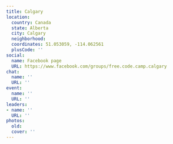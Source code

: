 ```yaml
---
title: Calgary
location:
  country: Canada
  state: Alberta
  city: Calgary
  neighborhood: 
  coordinates: 51.053059, -114.062561
  plusCode: ''
social:
  name: Facebook page
  URL: https://www.facebook.com/groups/free.code.camp.calgary
chat:
  name: ''
  URL: ''
event:
  name: ''
  URL: ''
leaders:
- name: ''
  URL: ''
photos:
  old: 
  cover: ''
---
```

